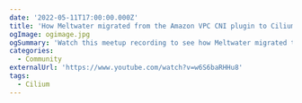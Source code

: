 ```yaml
---
date: '2022-05-11T17:00:00.000Z'
title: 'How Meltwater migrated from the Amazon VPC CNI plugin to Cilium in K8s'
ogImage: ogimage.jpg
ogSummary: 'Watch this meetup recording to see how Meltwater migrated to Cilium'
categories:
  - Community
externalUrl: 'https://www.youtube.com/watch?v=w6S6baRHHu8'
tags:
  - Cilium
---
```

